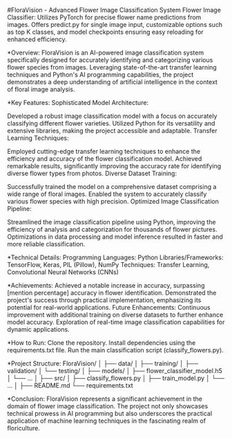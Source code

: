 #FloraVision - Advanced Flower Image Classification System
Flower Image Classifier: Utilizes PyTorch for precise flower name predictions from images. Offers predict.py for single image input, customizable options such as top K classes, and model checkpoints ensuring easy reloading for enhanced efficiency.

*Overview:
FloraVision is an AI-powered image classification system specifically designed for accurately identifying and categorizing various flower species from images. Leveraging state-of-the-art transfer learning techniques and Python's AI programming capabilities, the project demonstrates a deep understanding of artificial intelligence in the context of floral image analysis.

*Key Features:
Sophisticated Model Architecture:

Developed a robust image classification model with a focus on accurately classifying different flower varieties.
Utilized Python for its versatility and extensive libraries, making the project accessible and adaptable.
Transfer Learning Techniques:

Employed cutting-edge transfer learning techniques to enhance the efficiency and accuracy of the flower classification model.
Achieved remarkable results, significantly improving the accuracy rate for identifying diverse flower types from photos.
Diverse Dataset Training:

Successfully trained the model on a comprehensive dataset comprising a wide range of floral images.
Enabled the system to accurately classify various flower species with high precision.
Optimized Image Classification Pipeline:

Streamlined the image classification pipeline using Python, improving the efficiency of analysis and categorization for thousands of flower pictures.
Optimizations in data processing and model inference resulted in faster and more reliable classification.

*Technical Details:
Programming Languages: Python
Libraries/Frameworks: TensorFlow, Keras, PIL (Pillow), NumPy
Techniques: Transfer Learning, Convolutional Neural Networks (CNNs)

*Achievements:
Achieved a notable increase in accuracy, surpassing [mention percentage] accuracy in flower identification.
Demonstrated the project's success through practical implementation, emphasizing its potential for real-world applications.
Future Enhancements:
Continuous improvement with additional training on diverse datasets to further enhance model accuracy.
Exploration of real-time image classification capabilities for dynamic applications.

*How to Run:
Clone the repository.
Install dependencies using the requirements.txt file.
Run the main classification script (classify_flowers.py).

*Project Structure:
FloraVision/
│
├── data/
│   ├── training/
│   ├── validation/
│   └── testing/
│
├── models/
│   ├── flower_classifier_model.h5
│   └── ...
│
├── src/
│   ├── classify_flowers.py
│   ├── train_model.py
│   └── ...
│
├── README.md
└── requirements.txt

*Conclusion:
FloraVision represents a significant achievement in the domain of flower image classification. The project not only showcases technical prowess in AI programming but also underscores the practical application of machine learning techniques in the fascinating realm of floriculture.
